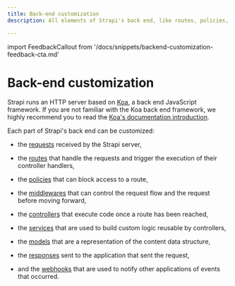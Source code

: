 ```yaml
---
title: Back-end customization
description: All elements of Strapi's back end, like routes, policies, middlewares, controllers, services, models, requests, responses, and webhooks, can be customized.

---
```


import FeedbackCallout from '/docs/snippets/backend-customization-feedback-cta.md'

# Back-end customization

<FeedbackCallout components={props.components}/>

Strapi runs an HTTP server based on [Koa](https://koajs.com/), a back end JavaScript framework. If you are not familiar with the Koa back end framework, we highly recommend you to read the [Koa's documentation introduction](http://koajs.com/#introduction).

Each part of Strapi's back end can be customized:

- the [requests](/dev-docs/backend-customization/requests-responses#requests) received by the Strapi server,

- the [routes](/dev-docs/backend-customization/routes) that handle the requests and trigger the execution of their controller handlers,

- the [policies](/dev-docs/backend-customization/policies) that can block access to a route,

- the [middlewares](/dev-docs/backend-customization/middlewares) that can control the request flow and the request before moving forward,

- the [controllers](/dev-docs/backend-customization/controllers) that execute code once a route has been reached,

- the [services](/dev-docs/backend-customization/services) that are used to build custom logic reusable by controllers,

- the [models](/dev-docs/backend-customization/models) that are a representation of the content data structure,

- the [responses](/dev-docs/backend-customization/requests-responses#responses) sent to the application that sent the request,

- and the [webhooks](/dev-docs/backend-customization/webhooks) that are used to notify other applications of events that occurred.
